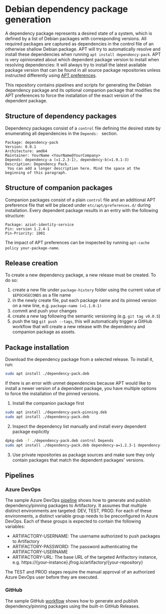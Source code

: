# Debian dependency package generation

A dependency package represents a desired state of a system, which is defined by a list of Debian packages with corresponding versions. All required packages are captured as dependencies in the control file of an otherwise shallow Debian package. APT will try to automatically resolve and install these dependencies when running `apt install dependency-pack`. APT is very opinionated about which dependent package version to install when resolving dependencies: It will always try to install the latest available package version that can be found in all source package repositories unless instructed differently using [APT preferences](https://manpages.debian.org/bullseye/apt/apt_preferences.5.en.html).

This repository contains pipelines and scripts for generating the Debian dependency package and its optional companion package that modifies the APT preferences to force the installation of the exact version of the dependent package.

## Structure of dependency packages

Dependency packages consist of a `control` file defining the desired state by enumerating all dependencies in the `Depends: ` section.

```
Package: dependency-pack
Version: 0.0.1
Architecture: amd64
Maintainer: YourName <YourName@YourCompany>
Depends: dependency-a (=1.2.3-1), dependency-b(=1.9.1-3)
Description: Dependency Pack.
 You can add a longer description here. Mind the space at the beginning of this paragraph.
```

## Structure of companion packages

Companion packages consist of a plain `control` file and an additional APT preference file that will be placed under `etc/apt/preferences.d/` during installation. Every dependent package results in an entry with the following structure:

```
Package: aziot-identity-service
Pin: version 1.2.4-1
Pin-Priority: 1001
```

The impact of APT preferences can be inspected by running `apt-cache policy your-package-name`.


## Release creation

To create a new dependency package, a new release must be created. To do so:

1. create a new file under `package-history` folder using the current value of `$EPOCHSECONDS` as a file name
2. in the newly create file, put each package name and its pinned version on a new line, e.g. `package-name (=1.1.0-1)`
3. commit and push your changes
4. create a new tag following the semantic versioning (e.g. `git tag v0.0.5`)
5. push the tag `git push --tags`, this will automatically trigger a GitHub workflow that will create a new release with the dependency and companion package as assets.

## Package installation

Download the dependency package from a selected release. To install it, run:

```bash
sudo apt install ./dependency-pack.deb
```

If there is an error with unmet dependencies because APT would like to install a newer version of a dependent package, you have multiple options to force the installation of the pinned versions.

1. Install the companion package first
```bash
sudo apt install ./dependency-pack-pinning.deb
sudo apt install ./dependency-pack.deb
```

2. Inspect the dependency list manually and install every dependent package explicitly
```bash
dpkg-deb -f ./dependency-pack.deb control Depends
sudo apt install ./dependency-pack.deb dependency-a=1.2.3-1 dependency-b=1.9.1-3
```

3. Use private repositories as package sources and make sure they only contain packages that match the dependent packages' versions.


## Pipelines

### Azure DevOps
The sample Azure DevOps [pipeline](./.azdo/pipelines/release-packages.yml) shows how to generate and publish dependency/pinning packages to Artifactory. It assumes that multiple distinct environments are targeted: DEV, TEST, PROD. For each of these environments, a distinct variable group needs to be preconfigured in Azure DevOps. Each of these groups is expected to contain the following variables:
- ARTIFACTORY-USERNAME: The username authorized to push packages to Artifactory
- ARTIFACTORY-PASSWORD: The password authenticating the ARTIFACTORY-USERNAME
- ARTIFACTORY-URL: The base URL of the targeted Artifactory instance, e.g. https://{your-instance}.jfrog.io/artifactory/{your-repository}

The TEST and PROD stages require the manual approval of an authorized Azure DevOps user before they are executed.

### GitHub
The sample GitHub [workflow](./.github/workflows/generate-package.yml) shows how to generate and publish dependency/pinning packages using the built-in GitHub Releases.